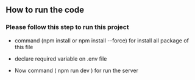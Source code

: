 ## How to run the code 
### Please follow this step to run this project 

- command (npm install or npm install --force) for install all package of this file

- declare   required  variable  on .env file

- Now command ( npm run dev ) for run the server





